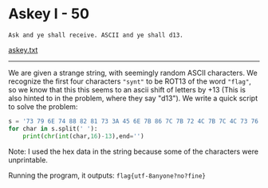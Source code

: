 # Askey I - 50
	Ask and ye shall receive. ASCII and ye shall d13.

[askey.txt](askey.txt)

------------------

We are given a strange string, with seemingly random ASCII characters. We recognize the first four characters `"synt"` to be ROT13 of the word `"flag"`, so we know that this this seems to an ascii shift of letters by +13 (This is also hinted to in the problem, where they say "d13"). We write a quick script to solve the problem:

```python
s = '73 79 6E 74 88 82 81 73 3A 45 6E 7B 86 7C 7B 72 4C 7B 7C 4C 73 76 7B 72 8A'
for char in s.split(' '):
    print(chr(int(char,16)-13),end='')
```

Note: I used the hex data in the string because some of the characters were unprintable.

Running the program, it outputs:
`flag{utf-8anyone?no?fine}`